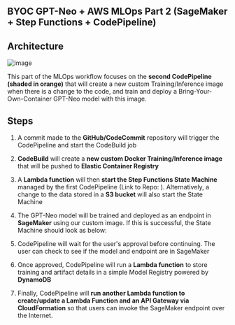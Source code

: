 ## BYOC GPT-Neo + AWS MLOps Part 2 (SageMaker + Step Functions + CodePipeline)

## Architecture

![image](https://user-images.githubusercontent.com/81354022/156029599-5d241136-8122-41df-8f1c-ff3e6c27d504.png)

This part of the MLOps workflow focuses on the **second CodePipeline (shaded in orange)** that will create a new custom Training/Inference image when there is a change to the code, and train and deploy a Bring-Your-Own-Container GPT-Neo model with this image.

## Steps

1) A commit made to the **GitHub/CodeCommit** repository will trigger the CodePipeline and start the CodeBuild job
2) **CodeBuild** will create a **new custom Docker Training/Inference image** that will be pushed to **Elastic Container Registry**
3) A **Lambda function** will then **start the Step Functions State Machine** managed by the first CodePipeline (Link to Repo: ). Alternatively, a change to the data stored in a **S3 bucket** will also start the State Machine
4) The GPT-Neo model will be trained and deployed as an endpoint in **SageMaker** using our custom image. If this is successful, the State Machine should look as below:


5) CodePipeline will wait for the user's approval before continuing. The user can check to see if the model and endpoint are in SageMaker

6) Once approved, CodePipeline will run a **Lambda function** to store training and artifact details in a simple Model Registry powered by **DynamoDB** 
7) Finally, CodePipeline will **run another Lambda function to create/update a Lambda Function and an API Gateway via CloudFormation** so that users can invoke the SageMaker endpoint over the Internet.

